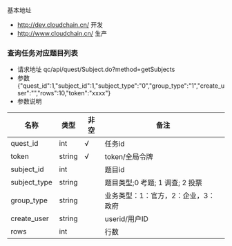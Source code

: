 基本地址 
- http://dev.cloudchain.cn/ 开发
- http://www.cloudchain.cn/ 生产

### 查询任务对应题目列表
- 请求地址 qc/api/quest/Subject.do?method=getSubjects
- 参数 {"quest_id":1,"subject_id":1,"subject_type":"0","group_type":"1","create_user":"","rows":10,"token":"xxxx"}
- 参数说明

名称 | 类型 | 非空 | 备注
---  | --- | ---  | ---
quest_id | int  | √ |  任务id
token | string  | √ |  token/全局令牌
subject_id | int  |   |  题目id
subject_type | string  |   |  题目类型;0 考题; 1 调查; 2 投票
group_type | string  |   |  业务类型：1：官方，2：企业，3：政府
create_user | string  |   |  userid/用户ID
rows | int  |   |  行数

